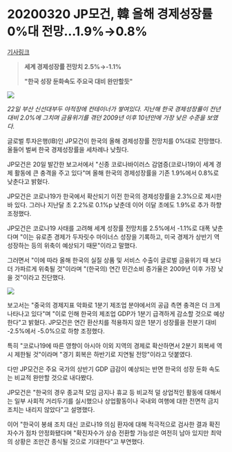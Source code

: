 # 20200320 JP모건, 韓 올해 경제성장률 0%대 전망…1.9%→0.8%

[기사링크](<https://news.naver.com/main/read.nhn?mode=LS2D&mid=shm&sid1=101&sid2=259&oid=421&aid=0004534918>)



> **세계 경제성장률 전망치 2.5%→-1.1%**
>
> **"한국 성장 둔화속도 주요국 대비 완만할듯"**



![](https://imgnews.pstatic.net/image/421/2020/03/20/0004534918_001_20200320174222213.jpg?type=w647)

*22일 부산 신선대부두 야적장에 컨테이너가 쌓여있다. 지난해 한국 경제성장률이 전년대비 2.0%에 그치며 금융위기를 겪던 2009년 이후 10년만에 가장 낮은 수준을 보였다.*



  글로벌 투자은행(IB)인 JP모건이 한국의 올해 경제성장률 전망치를 0%대로 전망했다. 올들어 벌써 한국 경제성장률을 세차례나 낮췄다.



JP모건은 20일 발간한 보고서에서 "신종 코로나바이러스 감염증(코로나19)이 세계 경제 활동에 큰 충격을 주고 있다"며 올해 한국의 경제성장률을 기존 1.9%에서 0.8%로 낮춘다고 밝혔다.



JP모건은 코로나19가 한국에서 확산되기 이전 한국의 경제성장률을 2.3%으로 제시한 바 있다. 그러나 지난달 초 2.2%로 0.1%p 낮춘데 이어 이달 초에도 1.9%로 추가 하향 조정했다.



JP모건은 코로나19 사태를 고려해 세계 성장률 전망치를 2.5%에서 -1.1%로 대폭 낮춘다며 "이는 유로존 경제가 두자릿수 마이너스 성장을 기록하고, 미국 경제가 상반기 역성장하는 등의 위축이 예상되기 때문"이라고 말했다.



그러면서 "이에 따라 올해 한국의 실질 상품 및 서비스 수출이 글로벌 금융위기 때 보다 더 가파르게 위축될 것"이라며 "(한국의) 연간 민간소비 증가율은 2009년 이후 가장 낮을 것"이라고 진단했다.  



![](https://imgnews.pstatic.net/image/421/2020/03/20/0004534918_002_20200320174222319.jpg?type=w647)



  보고서는 "중국의 경제지표 악화로 1분기 제조업 분야에서의 공급 측면 충격은 더 크게 나타나고 있다"며 "이로 인해 한국의 제조업 GDP가 1분기 급격하게 감소할 것으로 예상한다"고 밝혔다. JP모건은 연간 환산치를 적용하지 않은 1분기 성장률을 전분기 대비 -2.5%에서 -5.0%으로 하향 조정했다.



특히 "코로나19에 따른 영향이 아시아 이외 지역의 경제로 확산하면서 2분기 회복세 역시 제한될 것"이라며 "경기 회복은 하반기로 지연될 전망"이라고 덧붙였다.



다만 JP모건은 주요 국가의 상반기 GDP 급감이 예상되는 반면 한국의 성장 둔화 속도는 비교적 완만할 것으로 내다봤다.



JP모건은 "한국의 경우 종교적 모임 금지나 휴교 등 비교적 덜 상업적인 활동에 대해서는 일부 사회적 거리두기를 실시했으나 상업활동이나 국내외 여행에 대한 전면적 금지 조치는 내리지 않았다"고 설명했다.



이어 "한국이 봉쇄 조치 대신 코로나19 의심 환자에 대해 적극적으로 검사한 결과 확진자수가 점차 안정화됐다며 "확진자수가 상승 전환할 가능성은 여전히 남아 있지만 최악의 상황은 조만간 종식될 것으로 기대한다"고 부연했다.  
